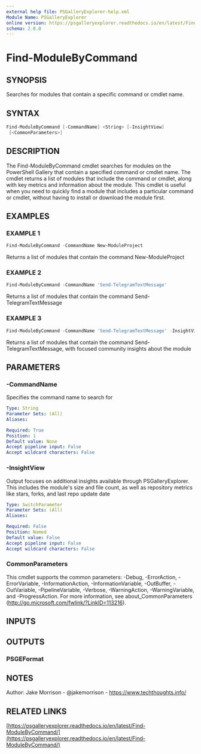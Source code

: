 ```yaml
---
external help file: PSGalleryExplorer-help.xml
Module Name: PSGalleryExplorer
online version: https://psgalleryexplorer.readthedocs.io/en/latest/Find-ModuleByCommand/
schema: 2.0.0
---
```


# Find-ModuleByCommand

## SYNOPSIS

Searches for modules that contain a specific command or cmdlet name.

## SYNTAX

```powershell
Find-ModuleByCommand [-CommandName] <String> [-InsightView]
 [<CommonParameters>]
```

## DESCRIPTION

The Find-ModuleByCommand cmdlet searches for modules on the PowerShell Gallery that contain a specified command or cmdlet name.
The cmdlet returns a list of modules that include the command or cmdlet, along with key metrics and information about the module.
This cmdlet is useful when you need to quickly find a module that includes a particular command or cmdlet, without having to install or download the module first.

## EXAMPLES

### EXAMPLE 1

```powershell
Find-ModuleByCommand -CommandName New-ModuleProject
```

Returns a list of modules that contain the command New-ModuleProject

### EXAMPLE 2

```powershell
Find-ModuleByCommand -CommandName 'Send-TelegramTextMessage'
```

Returns a list of modules that contain the command Send-TelegramTextMessage

### EXAMPLE 3

```powershell
Find-ModuleByCommand -CommandName 'Send-TelegramTextMessage' -InsightView
```

Returns a list of modules that contain the command Send-TelegramTextMessage, with focused community insights about the module

## PARAMETERS

### -CommandName

Specifies the command name to search for

```yaml
Type: String
Parameter Sets: (All)
Aliases:

Required: True
Position: 1
Default value: None
Accept pipeline input: False
Accept wildcard characters: False
```

### -InsightView

Output focuses on additional insights available through PSGalleryExplorer.
This includes the module's size and file count, as well as repository metrics like stars, forks, and last repo update date

```yaml
Type: SwitchParameter
Parameter Sets: (All)
Aliases:

Required: False
Position: Named
Default value: False
Accept pipeline input: False
Accept wildcard characters: False
```

### CommonParameters

This cmdlet supports the common parameters: -Debug, -ErrorAction, -ErrorVariable, -InformationAction, -InformationVariable, -OutBuffer, -OutVariable, -PipelineVariable, -Verbose, -WarningAction, -WarningVariable, and -ProgressAction. 
For more information, see about_CommonParameters (http://go.microsoft.com/fwlink/?LinkID=113216).

## INPUTS

## OUTPUTS

### PSGEFormat

## NOTES

Author: Jake Morrison - @jakemorrison - https://www.techthoughts.info/

## RELATED LINKS

[https://psgalleryexplorer.readthedocs.io/en/latest/Find-ModuleByCommand/](https://psgalleryexplorer.readthedocs.io/en/latest/Find-ModuleByCommand/)
